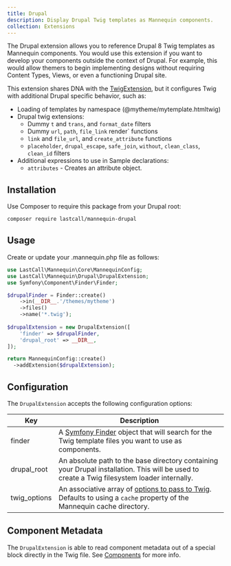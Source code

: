 ```yaml
---
title: Drupal
description: Display Drupal Twig templates as Mannequin components.
collection: Extensions
---
```

The Drupal extension allows you to reference Drupal 8 Twig templates as Mannequin components.  You would use this extension if you want to develop your components outside the context of Drupal.  For example, this would allow themers to begin implementing designs without requiring Content Types, Views, or even a functioning Drupal site.

This extension shares DNA with the [TwigExtension](/extensions/twig), but it configures Twig with additional Drupal specific behavior, such as:

* Loading of templates by namespace (@mytheme/mytemplate.htmltwig)
* Drupal twig extensions:
  * Dummy `t` and `trans`, and `format_date` filters
  * Dummy `url`, `path`, `file_link` render` functions
  * `link` and `file_url`, and `create_attribute` functions
  * `placeholder`, `drupal_escape`, `safe_join`, `without`, `clean_class`, `clean_id` filters
* Additional expressions to use in Sample declarations:
  * `attributes` - Creates an attribute object.

## Installation
Use Composer to require this package from your Drupal root:
```bash
composer require lastcall/mannequin-drupal
```

## Usage
Create or update your .mannequin.php file as follows:
```php
use LastCall\Mannequin\Core\MannequinConfig;
use LastCall\Mannequin\Drupal\DrupalExtension;
use Symfony\Component\Finder\Finder;

$drupalFinder = Finder::create()
    ->in(__DIR__.'/themes/mytheme')
    ->files()
    ->name('*.twig');
    
$drupalExtension = new DrupalExtension([
    'finder' => $drupalFinder,
    'drupal_root' => __DIR__,
]);

return MannequinConfig::create()
  ->addExtension($drupalExtension);
```

## Configuration

The `DrupalExtension` accepts the following configuration options:

| Key | Description |
| --- | ----------- |
| finder | A [Symfony Finder](https://symfony.com/doc/current/components/finder.html) object that will search for the Twig template files you want to use as components. |
| drupal_root | An absolute path to the base directory containing your Drupal installation.  This will be used to create a Twig filesystem loader internally. |
| twig_options | An associative array of [options to pass to Twig](https://twig.symfony.com/api/2.x/Twig_Environment.html#method___construct).  Defaults to using a `cache` property of the Mannequin cache directory. |

## Component Metadata

The `DrupalExtension` is able to read component metadata out of a special block directly in the Twig file.  See [Components](/docs/components) for more info.